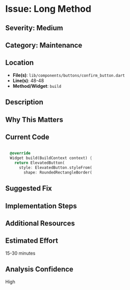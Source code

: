 # Issue: Long Method

## Severity: Medium

## Category: Maintenance

## Location
- **File(s)**: `lib/components/buttons/confirm_button.dart`
- **Line(s)**: 48-48
- **Method/Widget**: `build`

## Description


## Why This Matters


## Current Code
```dart

  @override
  Widget build(BuildContext context) {
    return ElevatedButton(
      style: ElevatedButton.styleFrom(
        shape: RoundedRectangleBorder(
```

## Suggested Fix


## Implementation Steps


## Additional Resources


## Estimated Effort
15-30 minutes

## Analysis Confidence
High
